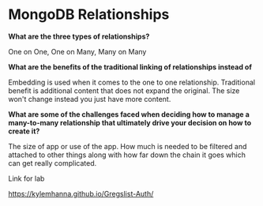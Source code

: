 # MongoDB Relationships

**What are the three types of relationships?**

One on One, One on Many, Many on Many


**What are the benefits of the traditional linking of relationships instead of**

Embedding is used when it comes to the one to one relationship. Traditional benefit is additional content that does not expand the original. The size won't change instead you just have more content. 

**What are some of the challenges faced when deciding how to manage a many-to-many relationship that ultimately drive your decision on how to create it?**

The size of app or use of the app. How much is needed to be filtered and attached to other things along with how far down the chain it goes which can get really complicated. 


Link for lab

 https://kylemhanna.github.io/Gregslist-Auth/